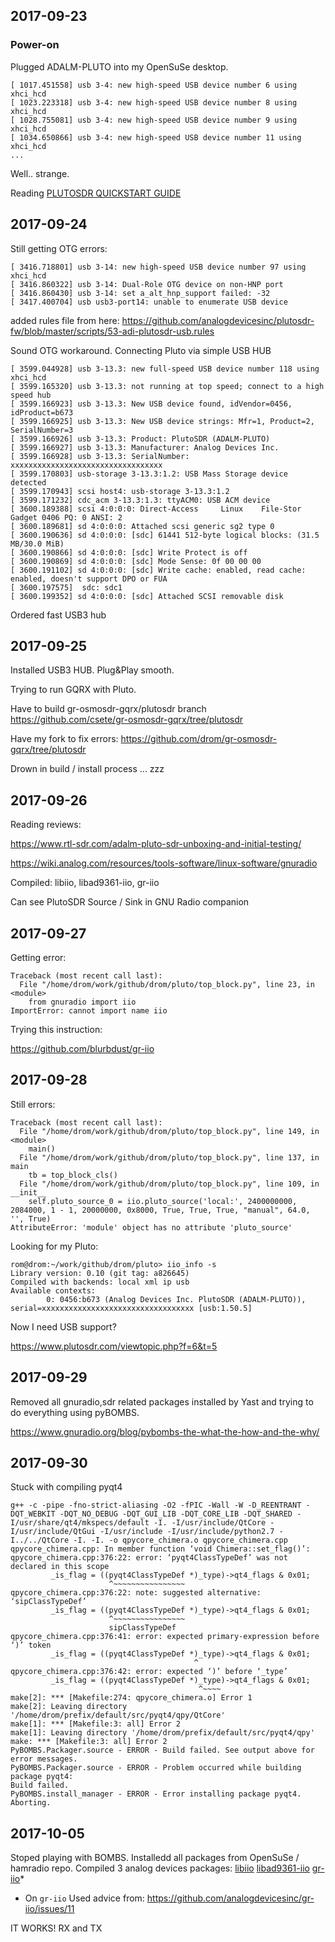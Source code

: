 ## 2017-09-23

### Power-on

Plugged ADALM-PLUTO into my OpenSuSe desktop.

```
[ 1017.451558] usb 3-4: new high-speed USB device number 6 using xhci_hcd
[ 1023.223318] usb 3-4: new high-speed USB device number 8 using xhci_hcd
[ 1028.755081] usb 3-4: new high-speed USB device number 9 using xhci_hcd
[ 1034.650866] usb 3-4: new high-speed USB device number 11 using xhci_hcd
...
```

Well.. strange.

Reading [PLUTOSDR QUICKSTART GUIDE](https://www.rtl-sdr.com/plutosdr-quickstart-guide/)

## 2017-09-24

Still getting OTG errors:
```
[ 3416.718801] usb 3-14: new high-speed USB device number 97 using xhci_hcd
[ 3416.860322] usb 3-14: Dual-Role OTG device on non-HNP port
[ 3416.860430] usb 3-14: set a_alt_hnp_support failed: -32
[ 3417.400704] usb usb3-port14: unable to enumerate USB device
```

added rules file from here:
https://github.com/analogdevicesinc/plutosdr-fw/blob/master/scripts/53-adi-plutosdr-usb.rules

Sound OTG workaround. Connecting Pluto via simple USB HUB
```
[ 3599.044928] usb 3-13.3: new full-speed USB device number 118 using xhci_hcd
[ 3599.165320] usb 3-13.3: not running at top speed; connect to a high speed hub
[ 3599.166923] usb 3-13.3: New USB device found, idVendor=0456, idProduct=b673
[ 3599.166925] usb 3-13.3: New USB device strings: Mfr=1, Product=2, SerialNumber=3
[ 3599.166926] usb 3-13.3: Product: PlutoSDR (ADALM-PLUTO)
[ 3599.166927] usb 3-13.3: Manufacturer: Analog Devices Inc.
[ 3599.166928] usb 3-13.3: SerialNumber: xxxxxxxxxxxxxxxxxxxxxxxxxxxxxxxxxx
[ 3599.170803] usb-storage 3-13.3:1.2: USB Mass Storage device detected
[ 3599.170943] scsi host4: usb-storage 3-13.3:1.2
[ 3599.171232] cdc_acm 3-13.3:1.3: ttyACM0: USB ACM device
[ 3600.189388] scsi 4:0:0:0: Direct-Access     Linux    File-Stor Gadget 0406 PQ: 0 ANSI: 2
[ 3600.189681] sd 4:0:0:0: Attached scsi generic sg2 type 0
[ 3600.190636] sd 4:0:0:0: [sdc] 61441 512-byte logical blocks: (31.5 MB/30.0 MiB)
[ 3600.190866] sd 4:0:0:0: [sdc] Write Protect is off
[ 3600.190869] sd 4:0:0:0: [sdc] Mode Sense: 0f 00 00 00
[ 3600.191102] sd 4:0:0:0: [sdc] Write cache: enabled, read cache: enabled, doesn't support DPO or FUA
[ 3600.197575]  sdc: sdc1
[ 3600.199352] sd 4:0:0:0: [sdc] Attached SCSI removable disk
```
Ordered fast USB3 hub

## 2017-09-25

Installed USB3 HUB. Plug&Play smooth.

Trying to run GQRX with Pluto.

Have to build gr-osmosdr-gqrx/plutosdr branch https://github.com/csete/gr-osmosdr-gqrx/tree/plutosdr

Have my fork to fix errors: https://github.com/drom/gr-osmosdr-gqrx/tree/plutosdr

Drown in build / install process ... zzz

## 2017-09-26

Reading reviews:

https://www.rtl-sdr.com/adalm-pluto-sdr-unboxing-and-initial-testing/

https://wiki.analog.com/resources/tools-software/linux-software/gnuradio

Compiled: libiio, libad9361-iio, gr-iio

Can see PlutoSDR Source / Sink in GNU Radio companion

## 2017-09-27

Getting error:

```
Traceback (most recent call last):
  File "/home/drom/work/github/drom/pluto/top_block.py", line 23, in <module>
    from gnuradio import iio
ImportError: cannot import name iio
```

Trying this instruction:

https://github.com/blurbdust/gr-iio

## 2017-09-28

Still errors:
```
Traceback (most recent call last):
  File "/home/drom/work/github/drom/pluto/top_block.py", line 149, in <module>
    main()
  File "/home/drom/work/github/drom/pluto/top_block.py", line 137, in main
    tb = top_block_cls()
  File "/home/drom/work/github/drom/pluto/top_block.py", line 109, in __init__
    self.pluto_source_0 = iio.pluto_source('local:', 2400000000, 2084000, 1 - 1, 20000000, 0x8000, True, True, True, "manual", 64.0, '', True)
AttributeError: 'module' object has no attribute 'pluto_source'

```

Looking for my Pluto:

```
rom@drom:~/work/github/drom/pluto> iio_info -s
Library version: 0.10 (git tag: a826645)
Compiled with backends: local xml ip usb
Available contexts:
        0: 0456:b673 (Analog Devices Inc. PlutoSDR (ADALM-PLUTO)), serial=xxxxxxxxxxxxxxxxxxxxxxxxxxxxxxxxxx [usb:1.50.5]

```

Now I need USB support?

https://www.plutosdr.com/viewtopic.php?f=6&t=5

## 2017-09-29

Removed all gnuradio,sdr related packages installed by Yast and trying to do everything using pyBOMBS.

https://www.gnuradio.org/blog/pybombs-the-what-the-how-and-the-why/

## 2017-09-30

Stuck with compiling pyqt4
```
g++ -c -pipe -fno-strict-aliasing -O2 -fPIC -Wall -W -D_REENTRANT -DQT_WEBKIT -DQT_NO_DEBUG -DQT_GUI_LIB -DQT_CORE_LIB -DQT_SHARED -I/usr/share/qt4/mkspecs/default -I. -I/usr/include/QtCore -I/usr/include/QtGui -I/usr/include -I/usr/include/python2.7 -I../../QtCore -I. -I. -o qpycore_chimera.o qpycore_chimera.cpp                                                                                                                         
qpycore_chimera.cpp: In member function ‘void Chimera::set_flag()’:
qpycore_chimera.cpp:376:22: error: ‘pyqt4ClassTypeDef’ was not declared in this scope
         _is_flag = ((pyqt4ClassTypeDef *)_type)->qt4_flags & 0x01;
                      ^~~~~~~~~~~~~~~~~
qpycore_chimera.cpp:376:22: note: suggested alternative: ‘sipClassTypeDef’
         _is_flag = ((pyqt4ClassTypeDef *)_type)->qt4_flags & 0x01;
                      ^~~~~~~~~~~~~~~~~
                      sipClassTypeDef
qpycore_chimera.cpp:376:41: error: expected primary-expression before ‘)’ token
         _is_flag = ((pyqt4ClassTypeDef *)_type)->qt4_flags & 0x01;
                                         ^
qpycore_chimera.cpp:376:42: error: expected ‘)’ before ‘_type’
         _is_flag = ((pyqt4ClassTypeDef *)_type)->qt4_flags & 0x01;
                                          ^~~~~
make[2]: *** [Makefile:274: qpycore_chimera.o] Error 1
make[2]: Leaving directory '/home/drom/prefix/default/src/pyqt4/qpy/QtCore'
make[1]: *** [Makefile:3: all] Error 2
make[1]: Leaving directory '/home/drom/prefix/default/src/pyqt4/qpy'
make: *** [Makefile:3: all] Error 2
PyBOMBS.Packager.source - ERROR - Build failed. See output above for error messages.
PyBOMBS.Packager.source - ERROR - Problem occurred while building package pyqt4:
Build failed.
PyBOMBS.install_manager - ERROR - Error installing package pyqt4. Aborting.
```

## 2017-10-05

Stoped playing with BOMBS.
Installedd all packages from OpenSuSe / hamradio repo.
Compiled 3 analog devices packages:
[libiio](https://github.com/analogdevicesinc/libiio)
[libad9361-iio](https://github.com/analogdevicesinc/libad9361-iio)
[gr-iio](https://github.com/analogdevicesinc/gr-iio)*
* On `gr-iio` Used advice from: https://github.com/analogdevicesinc/gr-iio/issues/11

IT WORKS! RX and TX
